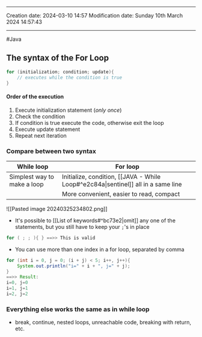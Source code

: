 

----
Creation date: 2024-03-10 14:57
Modification date: Sunday 10th March 2024 14:57:43

----

#Java 
## The syntax of the For Loop

```java
for (initialization; condition; update){
	// executes while the condition is true
}
```
#### Order of the execution
1. Execute initialization statement (*only once*)
2. Check the condition
3. If condition is true execute the code, otherwise exit the loop
4. Execute update statement
5. Repeat next iteration
### Compare between two syntax

| While loop                  | For loop                                                                          |
| --------------------------- | --------------------------------------------------------------------------------- |
| Simplest way to make a loop | Initialize, condition, [[JAVA - While Loop#^e2c84a\|sentinel]] all in a same line |
|                             | More convenient, easier to read, compact                                          |


![[Pasted image 20240325234802.png]]


- It's possible to [[List of keywords#^bc73e2|omit]] any one of the statements, but you still have to keep your `;`'s in place
```java
for ( ; ; ){ } ==>> This is valid 
```

- You can use more than one index in a for loop, separated by comma 
```java
for (int i = 0, j = 0; (i + j) < 5; i++, j++){
	System.out.println("i=" + i + ", j=" + j);
}
==>> Result:
i=0, j=0
i=1, j=1
i=2, j=2
```

### Everything else works the same as in while loop
- break, continue, nested loops, unreachable code, breaking with return, etc.